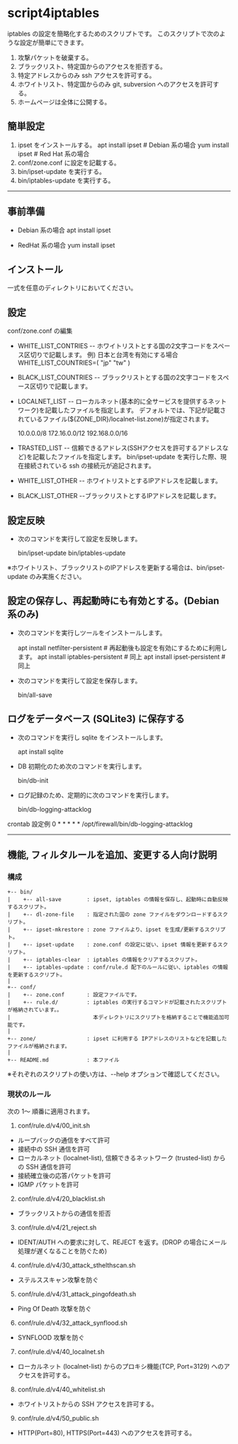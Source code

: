 # script4iptables

iptables の設定を簡略化するためのスクリプトです。
このスクリプトで次のような設定が簡単にできます。

1. 攻撃パケットを破棄する。
2. ブラックリスト、特定国からのアクセスを拒否する。
3. 特定アドレスからのみ ssh アクセスを許可する。
4. ホワイトリスト、特定国からのみ git, subversion へのアクセスを許可する。
5. ホームページは全体に公開する。


## 簡単設定
1. ipset をインストールする。
	apt install ipset   # Debian 系の場合
	yum install ipset   # Red Hat 系の場合
2. conf/zone.conf に設定を記載する。
3. bin/ipset-update を実行する。
4. bin/iptables-update を実行する。


---
## 事前準備

- Debian 系の場合
	apt install ipset

- RedHat 系の場合
	yum install ipset


## インストール
一式を任意のディレクトリにおいてください。


## 設定
conf/zone.conf の編集

- WHITE_LIST_CONTRIES
-- ホワイトリストとする国の2文字コードをスペース区切りで記載します。
	例) 日本と台湾を有効にする場合
	WHITE_LIST_COUNTRIES=( "jp" "tw" )

- BLACK_LIST_COUNTRIES
-- ブラックリストとする国の2文字コードをスペース区切りで記載します。

- LOCALNET_LIST
-- ローカルネット(基本的に全サービスを提供するネットワーク)を記載したファイルを指定します。
デフォルトでは、下記が記載されているファイル(${ZONE_DIR}/localnet-list.zone)が指定されます。

	10.0.0.0/8
	172.16.0.0/12
	192.168.0.0/16

- TRASTED_LIST
-- 信頼できるアドレス(SSHアクセスを許可するアドレスなど)を記載したファイルを指定します。
bin/ipset-update を実行した際、現在接続されている ssh の接続元が追記されます。

- WHITE_LIST_OTHER
-- ホワイトリストとするIPアドレスを記載します。

- BLACK_LIST_OTHER
--ブラックリストとするIPアドレスを記載します。

## 設定反映
- 次のコマンドを実行して設定を反映します。

	bin/ipset-update
	bin/iptables-update

※ホワイトリスト、ブラックリストのIPアドレスを更新する場合は、bin/ipset-update のみ実施ください。


## 設定の保存し、再起動時にも有効とする。(Debian 系のみ)
- 次のコマンドを実行しツールをインストールします。

	apt install netfilter-persistent	# 再起動後も設定を有効にするために利用します。
	apt install iptables-persistent		# 同上
	apt install ipset-persistent		# 同上

- 次のコマンドを実行して設定を保存します。

	bin/all-save



## ログをデータベース (SQLite3) に保存する
- 次のコマンドを実行し sqlite をインストールします。

	apt install sqlite

- DB 初期化のため次のコマンドを実行します。

	bin/db-init

- ログ記録のため、定期的に次のコマンドを実行します。

	bin/db-logging-attacklog

crontab 設定例
 0 * * * * * /opt/firewall/bin/db-logging-attacklog

 
---

## 機能, フィルタルールを追加、変更する人向け説明

### 構成
	+-- bin/
	|    +-- all-save        : ipset, iptables の情報を保存し、起動時に自動反映するスクリプト。
	|    +-- dl-zone-file    : 指定された国の zone ファイルをダウンロードするスクリプト。
	|    +-- ipset-mkrestore : zone ファイルより、ipset を生成/更新するスクリプト。
	|    +-- ipset-update    : zone.conf の設定に従い、ipset 情報を更新するスクリプト。
	|    +-- iptables-clear  : iptables の情報をクリアするスクリプト。
	|    +-- iptables-update : conf/rule.d 配下のルールに従い、iptables の情報を更新するスクリプト。
	|
	+-- conf/
	|    +-- zone.conf       : 設定ファイルです。
	|    +-- rule.d/         : iptables の実行するコマンドが記載されたスクリプトが格納されています。。
	|                          本ディレクトリにスクリプトを格納することで機能追加可能です。
	|
	+-- zone/                : ipset に利用する IPアドレスのリストなどを記載したファイルが格納されます。
	|        
	+-- README.md            : 本ファイル

※それぞれのスクリプトの使い方は、--help オプションで確認してください。

### 現状のルール
次の 1～ 順番に適用されます。

1. conf/rule.d/v4/00_init.sh
- ループバックの通信をすべて許可
- 接続中の SSH 通信を許可
- ローカルネット (localnet-list), 信頼できるネットワーク (trusted-list) からの SSH 通信を許可
- 接続確立後の応答パケットを許可
- IGMP パケットを許可

2. conf/rule.d/v4/20_blacklist.sh
- ブラックリストからの通信を拒否

3. conf/rule.d/v4/21_reject.sh
- IDENT/AUTH への要求に対して、REJECT を返す。(DROP の場合にメール処理が遅くなることを防ぐため)

4. conf/rule.d/v4/30_attack_sthelthscan.sh
- ステルススキャン攻撃を防ぐ

5. conf/rule.d/v4/31_attack_pingofdeath.sh
- Ping Of Death 攻撃を防ぐ

6. conf/rule.d/v4/32_attack_synflood.sh
- SYNFLOOD 攻撃を防ぐ

7. conf/rule.d/v4/40_localnet.sh
- ローカルネット (localnet-list) からのプロキシ機能(TCP, Port=3129) へのアクセスを許可する。

8. conf/rule.d/v4/40_whitelist.sh
- ホワイトリストからの SSH アクセスを許可する。

9. conf/rule.d/v4/50_public.sh
- HTTP(Port=80), HTTPS(Port=443) へのアクセスを許可する。

